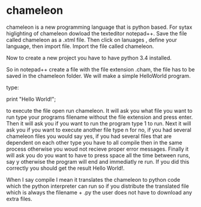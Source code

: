 # chameleon
chameleon is a new programming language that is python based. 
For sytax higlighting of chameleon dowload the texteditor notepad++.
Save the file called chameleon as a .xtml file.
Then click on lanuages , define your language, then import file.
Import the file called chameleon.

Now to create a new project you have to have python 3.4 installed.

So in notepad++ create a file with the file extension .cham, the file has to be saved in the chameleon folder.
We will make a simple HelloWorld program.

type:

print "Hello World!";

to execute the file open run chameleon.
It will ask you what file you want to run type your programs filename without the file extension and press enter.
Then it will ask you if you want to run the program type 1 to run.
Next it will ask you if you want to execute another file type n for no, if you had several chameleon files you would say yes, if you had several files
that are dependent on each other type you have to all compile then in the same process otherwise you woud not recieve proper error messages.
Finally it will ask you do you want to have to press space all the time between runs, say y otherwise the program will end and immediatly re run.
If you did this correctly you should get the result Hello World!.

When I say compile I mean it translates the chameleon to python code which the python interpreter can run so if you distribute 
the translated file which is always the filename + .py the user does not have to download any extra files.
